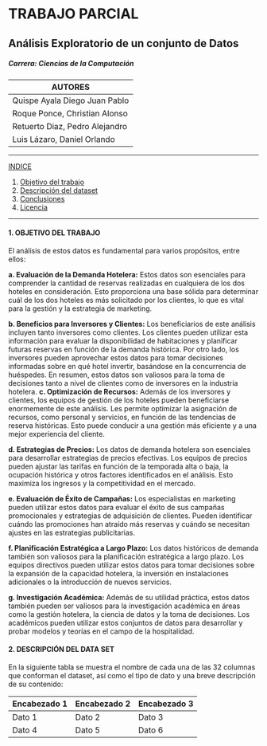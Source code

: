
#  TRABAJO PARCIAL
## Análisis Exploratorio de un conjunto de Datos
#####  Carrera: Ciencias de la Computación


|AUTORES    |
| ----------|
| Quispe Ayala Diego Juan Pablo  |
| Roque Ponce, Christian Alonso     |
| Retuerto Diaz, Pedro Alejandro   |
| Luis Lázaro, Daniel Orlando    |


------------



[INDICE](#título-principal)
1. [Objetivo del trabajo](#sección-1)
2. [Descripción del dataset](#sección-1)
3. [Conclusiones](#sección-1)
4. [Licencia](#sección-2)
------------
#### 1. OBJETIVO DEL TRABAJO


El análisis de estos datos es fundamental para varios propósitos, entre ellos:

**a. Evaluación de la Demanda Hotelera:** Estos datos son esenciales para comprender la cantidad de reservas realizadas en cualquiera de los dos hoteles en consideración. Esto proporciona una base sólida para determinar cuál de los dos hoteles es más solicitado por los clientes, lo que es vital para la gestión y la estrategia de marketing.

**b. Beneficios para Inversores y Clientes:** Los beneficiarios de este análisis incluyen tanto inversores como clientes. Los clientes pueden utilizar esta información para evaluar la disponibilidad de habitaciones y planificar futuras reservas en función de la demanda histórica. Por otro lado, los inversores pueden aprovechar estos datos para tomar decisiones informadas sobre en qué hotel invertir, basándose en la concurrencia de huéspedes. En resumen, estos datos son valiosos para la toma de decisiones tanto a nivel de clientes como de inversores en la industria hotelera.
**c. Optimización de Recursos:** Además de los inversores y clientes, los equipos de gestión de los hoteles pueden beneficiarse enormemente de este análisis. Les permite optimizar la asignación de recursos, como personal y servicios, en función de las tendencias de reserva históricas. Esto puede conducir a una gestión más eficiente y a una mejor experiencia del cliente.

**d. Estrategias de Precios:** Los datos de demanda hotelera son esenciales para desarrollar estrategias de precios efectivas. Los equipos de precios pueden ajustar las tarifas en función de la temporada alta o baja, la ocupación histórica y otros factores identificados en el análisis. Esto maximiza los ingresos y la competitividad en el mercado.

**e. Evaluación de Éxito de Campañas:** Los especialistas en marketing pueden utilizar estos datos para evaluar el éxito de sus campañas promocionales y estrategias de adquisición de clientes. Pueden identificar cuándo las promociones han atraído más reservas y cuándo se necesitan ajustes en las estrategias publicitarias.

**f. Planificación Estratégica a Largo Plazo:** Los datos históricos de demanda también son valiosos para la planificación estratégica a largo plazo. Los equipos directivos pueden utilizar estos datos para tomar decisiones sobre la expansión de la capacidad hotelera, la inversión en instalaciones adicionales o la introducción de nuevos servicios.

**g. Investigación Académica:** Además de su utilidad práctica, estos datos también pueden ser valiosos para la investigación académica en áreas como la gestión hotelera, la ciencia de datos y la toma de decisiones. Los académicos pueden utilizar estos conjuntos de datos para desarrollar y probar modelos y teorías en el campo de la hospitalidad.


#### 2. DESCRIPCIÓN DEL DATA SET
En la siguiente tabla se muestra el nombre de cada una de las 32 columnas que conforman el dataset, así como el tipo de dato y una breve descripción de su contenido:


| Encabezado 1 | Encabezado 2 | Encabezado 3 |
| ------------ | ------------ | ------------ |
| Dato 1       | Dato 2       | Dato 3       |
| Dato 4       | Dato 5       | Dato 6       |

